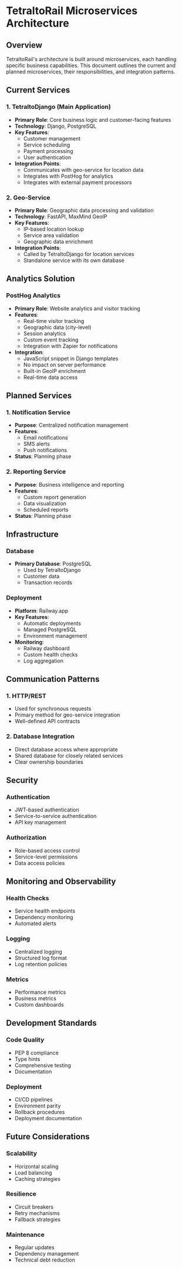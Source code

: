 # TetraltoRail Microservices Architecture

## Overview
TetraltoRail's architecture is built around microservices, each handling specific business capabilities. This document outlines the current and planned microservices, their responsibilities, and integration patterns.

## Current Services

### 1. TetraltoDjango (Main Application)
- **Primary Role**: Core business logic and customer-facing features
- **Technology**: Django, PostgreSQL
- **Key Features**:
  - Customer management
  - Service scheduling
  - Payment processing
  - User authentication
- **Integration Points**:
  - Communicates with geo-service for location data
  - Integrates with PostHog for analytics
  - Integrates with external payment processors

### 2. Geo-Service
- **Primary Role**: Geographic data processing and validation
- **Technology**: FastAPI, MaxMind GeoIP
- **Key Features**:
  - IP-based location lookup
  - Service area validation
  - Geographic data enrichment
- **Integration Points**:
  - Called by TetraltoDjango for location services
  - Standalone service with its own database

## Analytics Solution

### PostHog Analytics
- **Primary Role**: Website analytics and visitor tracking
- **Features**:
  - Real-time visitor tracking
  - Geographic data (city-level)
  - Session analytics
  - Custom event tracking
  - Integration with Zapier for notifications
- **Integration**:
  - JavaScript snippet in Django templates
  - No impact on server performance
  - Built-in GeoIP enrichment
  - Real-time data access

## Planned Services

### 1. Notification Service
- **Purpose**: Centralized notification management
- **Features**:
  - Email notifications
  - SMS alerts
  - Push notifications
- **Status**: Planning phase

### 2. Reporting Service
- **Purpose**: Business intelligence and reporting
- **Features**:
  - Custom report generation
  - Data visualization
  - Scheduled reports
- **Status**: Planning phase

## Infrastructure

### Database
- **Primary Database**: PostgreSQL
  - Used by TetraltoDjango
  - Customer data
  - Transaction records

### Deployment
- **Platform**: Railway.app
- **Key Features**:
  - Automatic deployments
  - Managed PostgreSQL
  - Environment management
- **Monitoring**:
  - Railway dashboard
  - Custom health checks
  - Log aggregation

## Communication Patterns

### 1. HTTP/REST
- Used for synchronous requests
- Primary method for geo-service integration
- Well-defined API contracts

### 2. Database Integration
- Direct database access where appropriate
- Shared database for closely related services
- Clear ownership boundaries

## Security

### Authentication
- JWT-based authentication
- Service-to-service authentication
- API key management

### Authorization
- Role-based access control
- Service-level permissions
- Data access policies

## Monitoring and Observability

### Health Checks
- Service health endpoints
- Dependency monitoring
- Automated alerts

### Logging
- Centralized logging
- Structured log format
- Log retention policies

### Metrics
- Performance metrics
- Business metrics
- Custom dashboards

## Development Standards

### Code Quality
- PEP 8 compliance
- Type hints
- Comprehensive testing
- Documentation

### Deployment
- CI/CD pipelines
- Environment parity
- Rollback procedures
- Deployment documentation

## Future Considerations

### Scalability
- Horizontal scaling
- Load balancing
- Caching strategies

### Resilience
- Circuit breakers
- Retry mechanisms
- Fallback strategies

### Maintenance
- Regular updates
- Dependency management
- Technical debt reduction 